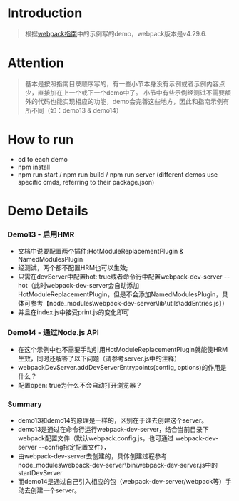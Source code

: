 # Introduction

> 根据[webpack指南](https://www.webpackjs.com/guides/)中的示例写的demo，webpack版本是v4.29.6.

# Attention
> 基本是按照指南目录顺序写的，有一些小节本身没有示例或者示例内容点少，直接加在上一个或下一个demo中了。
> 小节中有些示例经测试不需要额外的代码也能实现相应的功能，demo会完善这些地方，因此和指南示例有所不同（如：demo13 & demo14）

# How to run
* cd to each demo
* npm install
* npm run start / npm run build / npm run server (different demos use specific cmds, referring to their package.json)

# Demo Details

### Demo13 - 启用HMR

* 文档中说要配置两个插件:HotModuleReplacementPlugin & NamedModulesPlugin
* 经测试，两个都不配置HRM也可以生效;
* 只需在devServer中配置hot: true或者命令行中配置webpack-dev-server --hot（此时webpack-dev-server会自动添加HotModuleReplacementPlugin，但是不会添加NamedModulesPlugin，具体可参考【node_modules\webpack-dev-server\lib\utils\addEntries.js】）
* 并且在index.js中接受print.js的变化即可

### Demo14 - 通过Node.js API
* 在这个示例中也不需要手动引用HotModuleReplacementPlugin就能使HRM生效，同时还解答了以下问题（请参考server.js中的注释）
* webpackDevServer.addDevServerEntrypoints(config, options)的作用是什么？
* 配置open: true为什么不会自动打开浏览器？

### Summary
* demo13和demo14的原理是一样的，区别在于谁去创建这个server。
* demo13是通过在命令行运行webpack-dev-server，结合当前目录下webpack配置文件（默认webpack.config.js，也可通过 webpack-dev-server --config指定配置文件），
* 由webpack-dev-server去创建的，具体创建过程参考node_modules\webpack-dev-server\bin\webpack-dev-server.js中的startDevServer
* 而demo14是通过自己引入相应的包（webpack-dev-server/webpack等）手动去创建一个server。

